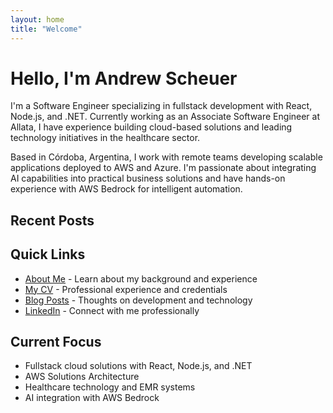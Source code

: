 ```yaml
---
layout: home
title: "Welcome"
---
```


# Hello, I'm Andrew Scheuer

I'm a Software Engineer specializing in fullstack development with React, Node.js, and .NET. Currently working as an Associate Software Engineer at Allata, I have experience building cloud-based solutions and leading technology initiatives in the healthcare sector.

Based in Córdoba, Argentina, I work with remote teams developing scalable applications deployed to AWS and Azure. I'm passionate about integrating AI capabilities into practical business solutions and have hands-on experience with AWS Bedrock for intelligent automation.

## Recent Posts
<!-- Jekyll will automatically list your recent posts here -->

## Quick Links
- [About Me](/about/) - Learn about my background and experience
- [My CV](/cv/) - Professional experience and credentials  
- [Blog Posts](/blog/) - Thoughts on development and technology
- [LinkedIn](https://linkedin.com/in/andrewscheuer) - Connect with me professionally

## Current Focus
- Fullstack cloud solutions with React, Node.js, and .NET
- AWS Solutions Architecture
- Healthcare technology and EMR systems
- AI integration with AWS Bedrock 